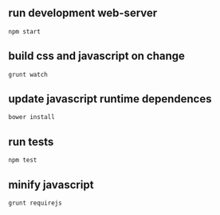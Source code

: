 ## run development web-server

    npm start

## build css and javascript on change

    grunt watch

## update javascript runtime dependences

    bower install

## run tests

    npm test

## minify javascript

    grunt requirejs
